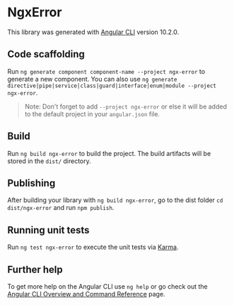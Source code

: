 # NgxError

This library was generated with [Angular CLI](https://github.com/angular/angular-cli) version 10.2.0.

## Code scaffolding

Run `ng generate component component-name --project ngx-error` to generate a new component. You can also use `ng generate directive|pipe|service|class|guard|interface|enum|module --project ngx-error`.
> Note: Don't forget to add `--project ngx-error` or else it will be added to the default project in your `angular.json` file. 

## Build

Run `ng build ngx-error` to build the project. The build artifacts will be stored in the `dist/` directory.

## Publishing

After building your library with `ng build ngx-error`, go to the dist folder `cd dist/ngx-error` and run `npm publish`.

## Running unit tests

Run `ng test ngx-error` to execute the unit tests via [Karma](https://karma-runner.github.io).

## Further help

To get more help on the Angular CLI use `ng help` or go check out the [Angular CLI Overview and Command Reference](https://angular.io/cli) page.
